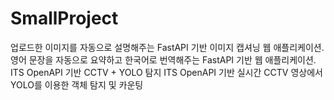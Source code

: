 # SmallProject
업로드한 이미지를 자동으로 설명해주는 FastAPI 기반 이미지 캡셔닝 웹 애플리케이션.
영어 문장을 자동으로 요약하고 한국어로 번역해주는 FastAPI 기반 웹 애플리케이션.
ITS OpenAPI 기반 CCTV + YOLO 탐지
ITS OpenAPI 기반 실시간 CCTV 영상에서 YOLO를 이용한 객체 탐지 및 카운팅

